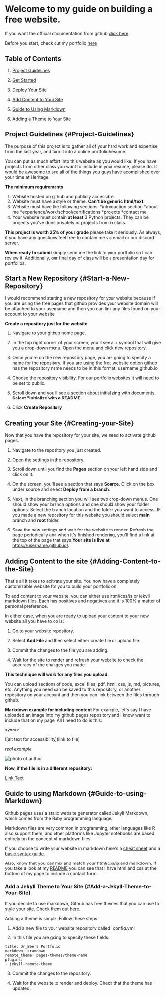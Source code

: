 # Welcome to my guide on building a free website.

If you want the official documentation from github [click here](https://docs.github.com/en/pages/getting-started-with-github-pages)

Before you start, check out my portfolio [here](https://beedrhu.github.io/)

## Table of Contents

1. [Project Guidelines](#Project-Guidelines)

2. [Get Started](#Start-a-New-Repository)

3. [Deploy Your Site](#Creating-your-Site)

4. [Add Content to Your Site](#Adding-Content-to-the-Site)

5. [Guide to Using Markdown](#Guide-to-using-Markdown)

6. [Adding a Theme to Your Site](#Add-a-Jekyll-Theme-to-Your-Site)

## Project Guidelines {#Project-Guidelines}

The purpose of this project is to gather all of your hard work and expertise from the last year, and turn it into a online portfolio/resume.

You can put as much effort into this website as you would like. If you have projects from other class you want to include in your resume, please do. It would be awesome to see all of the things you guys have acomplished over your time at Heritage.

**The minimum requirements**
1. Website hosted on github and publicly accessible.
2. Website must have a style or theme. **Can't be generic html/text**.
3. Website must have the following sections: 
  *introduction section
  *about me
  *experience/work/school/certifications
  *projects
  *contact me
4. Your website must contain **at least** 3 Python projects. They can be projects you've done privately or projects from in class.

**This project is worth 25% of your grade** please take it seriously. As always, if you have any questions feel free to contain me via email or our discord server.

**When ready to submit** simply send me the link to your portfolio so I can review it. Additionally, our final day of class will be a presentation day for portfolios.

## Start a New Repository {#Start-a-New-Repository}
I would recommend starting a new repository for your website because if you are using the free pages that github provides your website domain will be attached to your username and then you can link any files found on your account to your website.

**Create a repository just for the website**

1. Navigate to your github home page.

2. In the top right corner of your screen, you'll see a + symbol that will give you a drop-down menu. Open the menu and click new repository.

3. Once you're on the new repository page, you are going to specify a name for the repository. If you are using the free website option github has the repository name needs to be in this format: username.github.io

4. Choose the repository visibility. For our portfolio websites it will need to be set to public.

5. Scroll down and you'll see a section about initializing with documents. **Select "Initialize with a README**.

6. Click **Create Repository**

## Creating your Site {#Creating-your-Site}
Now that you have the repository for your site, we need to activate github pages.

1. Navigate to the repository you just created. 

2. Open the settings in the repository.

3. Scroll down until you find the **Pages** section on your left hand side and click on it.

4. On the screen, you'll see a section that says **Source**. Click on the box under source and select **Deploy from a branch**.

5. Next, in the branching section you will see two drop-down menus. One should show your branch options and one should show your folder options. Select the branch location and the folder you want to access. IF you made a new repository for this website you should select **main** branch and **root** folder.

6. Save the new settings and wait for the website to render. Refresh the page periodically and when it's finished rendering, you'll find a link at the top of the page that says **Your site is live at** https://username.github.io/.

## Adding Content to the site {#Adding-Content-to-the-Site}
That's all it takes to acitvate your site. You now have a completely customizable website for you to build your portfolio on. 

To add content to your website, you can either use html/css/js or jekyll markdown files. Each has positives and negatives and it is 100% a matter of personal preference. 

In either case, when you are ready to upload your content to your new website all you have to do is:

1. Go to your website repository.

2. Select **Add File** and then select either create file or upload file.

3. Commit the changes to the file you are adding.

4. Wait for the site to render and refresh your website to check the accuracy of the changes you made.

**This technique will work for any files you upload.**

You can upload sections of code, excel files, pdf, html, css, js, md, pictures, etc. Anything you need can be saved to this repository, or another repository on your account and then you can link between the files through github. 

**Markdown example for including content**
For example, let's say I have uploaded an image into my github pages repository and I know want to include that on my page. All I need to do is this:

*syntax*

![alt text for accessibility](link to file)

*real example*

![photo of author](./file_name.png)

**Now, if the file is in a different repository:**

[Link Text](https://github.com/myusername/myrepo/blob/main/example.md)

## Guide to using Markdown {#Guide-to-using-Markdown}

Github pages uses a static website generator called Jekyll Markdown, which comes from the Ruby programming language. 

Markdown files are very common in programming, other languages like R also support them, and other platforms like Jupyter notebooks are based entirely on the concept of markdown files.

If you choose to write your website in markdown here's a [cheat sheet](https://itopaloglu83.github.io/Jekyll-Markdown-Cheat-Sheet/) and a [basic syntax guide](https://www.markdownguide.org/basic-syntax/).

Also, know that you can mix and match your html/css/js and markdown. If you take a look at my [README](https://github.com/BeeDrHU/beedrhu.github.io/blob/4c28f183a7d92d6707729705cab36f13ef50197a/README.md) you can see that I have html and css at the bottom of my page to include a contact form.

### Add a Jekyll Theme to Your Site {#Add-a-Jekyll-Theme-to-Your-Site}

If you decide to use markdown, Github has free themes that you can use to style your site. Check them out [here](https://docs.github.com/en/pages/setting-up-a-github-pages-site-with-jekyll/adding-a-theme-to-your-github-pages-site-using-jekyll).

Adding a theme is simple. Follow these steps:

1. Add a new file to your website repository called _config.yml

2. In this file you are going to specify these fields:
```
title: Dr_Bee's Portfolio
markdown: kramdown
remote_theme: pages-themes/theme-name
plugins:
- jekyll-remote-theme 
```
3. Commit the changes to the repository.

4. Wait for the website to render and deploy. Check that the theme has updated.
